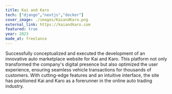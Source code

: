 ```yaml
---
title: Kai and Karo
tech: ["django","nextjs","docker"]
cover_image: ./images/KaiandKaro.png
external_link: https://kaiandkaro.com
featured: true
year: 2023
made_at: freelance
---
```


Successfully conceptualized and executed the development of an innovative auto marketplace website for Kai and Karo. This platform not only transformed the company's digital presence but also optimized the user experience, ensuring seamless vehicle transactions for thousands of customers. With cutting-edge features and an intuitive interface, the site has positioned Kai and Karo as a forerunner in the online auto trading industry.
